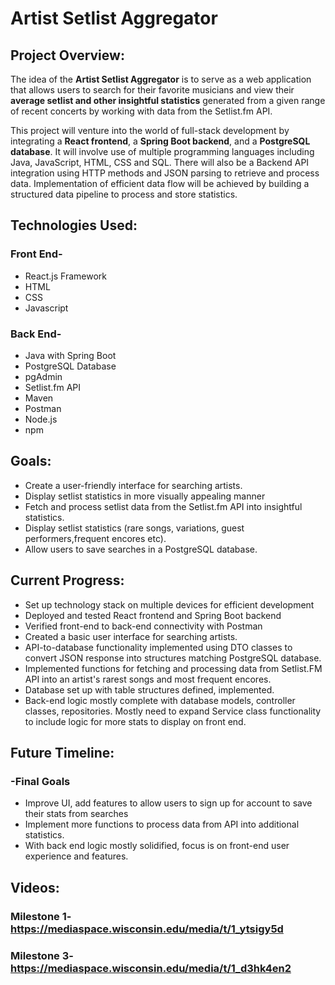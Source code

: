 # Artist Setlist Aggregator

## Project Overview:

The idea of the **Artist Setlist Aggregator** is to serve as a web application that allows users to search for their favorite musicians and view their **average setlist and other insightful statistics** generated from a given range of recent concerts by working with data from the Setlist.fm API.


This project will venture into the world of full-stack development by integrating a **React frontend**, a **Spring Boot backend**, and a **PostgreSQL database**. It will involve use of multiple programming languages including Java, JavaScript, HTML, CSS and SQL. There will also be a Backend API integration using HTTP methods and JSON parsing to retrieve and process data. Implementation of efficient data flow will be achieved by building a structured data pipeline to process and store statistics.

## Technologies Used:
### Front End-
* React.js Framework
* HTML
* CSS
* Javascript

### Back End-
* Java with Spring Boot
* PostgreSQL Database
* pgAdmin
* Setlist.fm API
* Maven
* Postman
* Node.js
* npm



## Goals:
* Create a user-friendly interface for searching artists.
* Display setlist statistics in more visually appealing manner
* Fetch and process setlist data from the Setlist.fm API into insightful statistics.
* Display setlist statistics (rare songs, variations, guest performers,frequent encores etc).
* Allow users to save searches in a PostgreSQL database.
## Current Progress:
* Set up technology stack on multiple devices for efficient development
* Deployed and tested React frontend and Spring Boot backend
* Verified front-end to back-end connectivity with Postman
* Created a basic user interface for searching artists.
* API-to-database functionality implemented using DTO classes to convert JSON response into structures matching PostgreSQL database.
* Implemented functions for fetching and processing data from Setlist.FM API into an artist's rarest songs and most frequent encores.
* Database set up with table structures defined, implemented.
* Back-end logic mostly complete with database models, controller classes, repositories. Mostly need to expand Service class functionality to include logic for more stats to display on front end.
## Future Timeline:
### -Final Goals
* Improve UI, add features to allow users to sign up for account to save their stats from searches
* Implement more functions to process data from API into additional statistics.
* With back end logic mostly solidified, focus is on front-end user experience and features.

## Videos:
### Milestone 1- https://mediaspace.wisconsin.edu/media/t/1_ytsigy5d
### Milestone 3- https://mediaspace.wisconsin.edu/media/t/1_d3hk4en2
